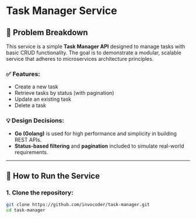 # Task Manager Service

## 📌 Problem Breakdown

This service is a simple **Task Manager API** designed to manage tasks with basic CRUD functionality. The goal is to demonstrate a modular, scalable service that adheres to microservices architecture principles.

### ✅ Features:
- Create a new task
- Retrieve tasks by status (with pagination)
- Update an existing task
- Delete a task

### 💡 Design Decisions:
- **Go (Golang)** is used for high performance and simplicity in building REST APIs.
- **Status-based filtering** and **pagination** included to simulate real-world requirements.

---

## 🚀 How to Run the Service

### 1. Clone the repository:
```bash
git clone https://github.com/invocoder/task-manager.git
cd task-manager
